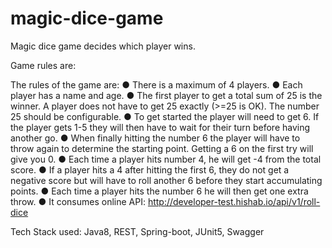# magic-dice-game
Magic dice game decides which player wins.

Game rules are:

The rules of the game are:
● There is a maximum of 4 players.
● Each player has a name and age.
● The first player to get a total sum of 25 is the winner. A player does
not have to get 25 exactly (>=25 is OK). The number 25 should be
configurable.
● To get started the player will need to get 6. If the player gets 1-5 they
will then have to wait for their turn before having another go.
● When finally hitting the number 6 the player will have to throw again
to determine the starting point. Getting a 6 on the first try will give
you 0.
● Each time a player hits number 4, he will get -4 from the total score.
● If a player hits a 4 after hitting the first 6, they do not get a negative
score but will have to roll another 6 before they start accumulating
points.
● Each time a player hits the number 6 he will then get one extra throw.
● It consumes online API: http://developer-test.hishab.io/api/v1/roll-dice

Tech Stack used:
Java8, REST, Spring-boot, JUnit5, Swagger
